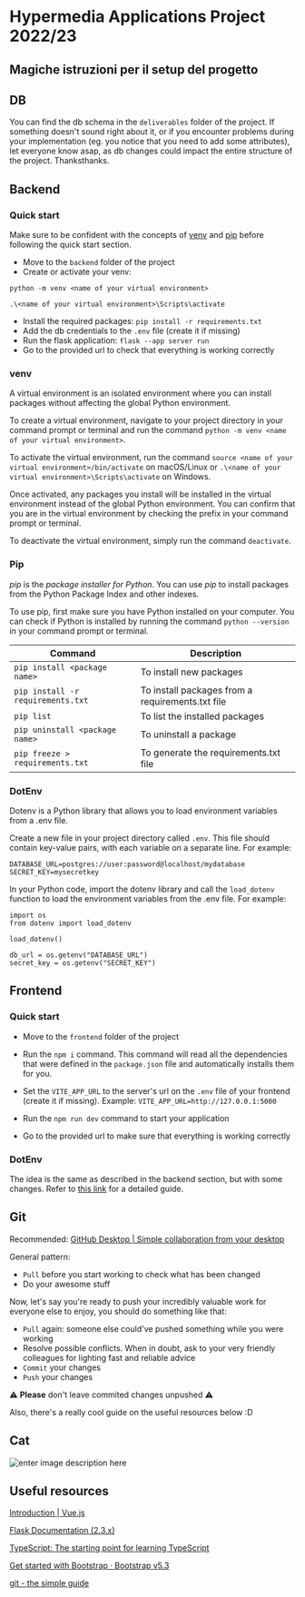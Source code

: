 # Hypermedia Applications Project 2022/23

## Magiche istruzioni per il setup del progetto

## DB
You can find the db schema in the `deliverables` folder of the project. If something doesn't sound right about it, or if you encounter problems during your implementation (eg. you notice that you need to add some attributes), let everyone know asap, as db changes could impact the entire structure of the project. Thanksthanks.

## Backend
### Quick start
Make sure to be confident with the concepts of [venv](#venv) and [pip](#pip) before following the quick start section. 

* Move to the `backend` folder of the project
* Create or activate your venv:

`python -m venv <name of your virtual environment>`

`.\<name of your virtual environment>\Scripts\activate`
* Install the required packages: `pip install -r requirements.txt`
* Add the db credentials to the `.env` file (create it if missing)
*  Run the flask application: `flask --app server run`
*  Go to the provided url to check that everything is working correctly


### venv
A virtual environment is an isolated environment where you can install packages without affecting the global Python environment.

To create a virtual environment, navigate to your project directory in your command prompt or terminal and run the command `python -m venv <name of your virtual environment>`.

To activate the virtual environment, run the command `source <name of your virtual environment>/bin/activate` on macOS/Linux or `.\<name of your virtual environment>\Scripts\activate` on Windows.

Once activated, any packages you install will be installed in the virtual environment instead of the global Python environment. You can confirm that you are in the virtual environment by checking the prefix in your command prompt or terminal.

 To deactivate the virtual environment, simply run the command `deactivate`.

### Pip
_pip_ is the _package installer for Python_. You can use _pip_ to install packages from the Python Package Index and other indexes.

To use pip, first make sure you have Python installed on your computer. You can check if Python is installed by running the command `python --version` in your command prompt or terminal.

| Command | Description | 
|--|--|
| `pip install <package name>` | To install new packages |
| `pip install -r requirements.txt` | To install packages from a requirements.txt file |  
| `pip list` | To list the installed packages |
| `pip uninstall <package name>` | To uninstall a package |
| `pip freeze > requirements.txt` |  To generate the requirements.txt file |

### DotEnv
Dotenv is a Python library that allows you to load environment variables from a .env file.

Create a new file in your project directory called `.env`. This file should contain key-value pairs, with each variable on a separate line. For example:

    DATABASE_URL=postgres://user:password@localhost/mydatabase
    SECRET_KEY=mysecretkey

In your Python code, import the dotenv library and call the `load_dotenv` function to load the environment variables from the .env file. For example:

    import os
    from dotenv import load_dotenv
    
    load_dotenv()
    
    db_url = os.getenv("DATABASE_URL")
    secret_key = os.getenv("SECRET_KEY")



## Frontend
### Quick start

* Move to the `frontend` folder of the project
* Run the `npm i` command. This command will read all the dependencies that were defined in the `package.json` file and automatically installs them for you.
* Set the `VITE_APP_URL` to the server's url on the `.env` file of your frontend (create it if missing).
Example: `VITE_APP_URL=http://127.0.0.1:5000`

* Run the `npm run dev` command to start your application
* Go to the provided url to make sure that everything is working correctly


### DotEnv
The idea is the same as described in the backend section, but with some changes.
Refer to [this link](https://vitejs.dev/guide/env-and-mode.html) for a detailed guide.



## Git
Recommended: [GitHub Desktop | Simple collaboration from your desktop](https://desktop.github.com/)

General pattern:
* `Pull` before you start working to check what has been changed
* Do your awesome stuff

Now, let's say you're ready to push your incredibly valuable work for everyone else to enjoy, you should do something like that:
* `Pull` again: someone else could've pushed something while you were working
* Resolve possible conflicts. When in doubt, ask to your very friendly colleagues for lighting fast and reliable advice
* `Commit` your changes
* `Push` your changes

⚠️ **Please** don't leave commited changes unpushed ⚠️

Also, there's a really cool guide on the useful resources below :D


## Cat
![enter image description here](https://w0.peakpx.com/wallpaper/719/351/HD-wallpaper-happy-cat-pretty-beautiful-sweet-beauty-face-sleepy-animals-lovely-kitty-cat-sleeping-cat-face-hat-cute-paws-cats-kitten.jpg)

## Useful resources
[Introduction | Vue.js](https://vuejs.org/guide/introduction.html)

[Flask Documentation (2.3.x)](https://flask.palletsprojects.com/en/2.3.x/)

[TypeScript: The starting point for learning TypeScript](https://www.typescriptlang.org/docs/)

[Get started with Bootstrap · Bootstrap v5.3](https://getbootstrap.com/docs/5.3/getting-started/introduction/)

[git - the simple guide](https://rogerdudler.github.io/git-guide/)
